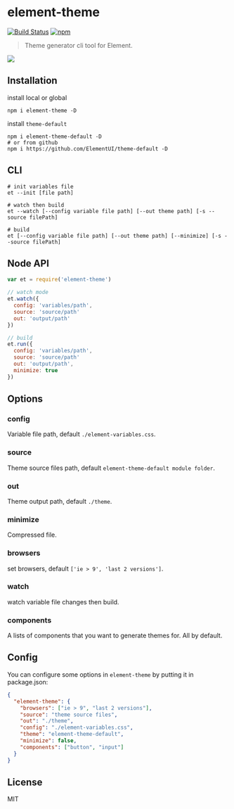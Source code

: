 # element-theme
[![Build Status](https://travis-ci.org/ElementUI/element-theme.svg?branch=master)](https://travis-ci.org/ElementUI/element-theme)
[![npm](https://img.shields.io/npm/v/element-theme.svg)](https://www.npmjs.com/package/element-theme)

> Theme generator cli tool for Element.

![](./media/element.gif)

## Installation
install local or global
```shell
npm i element-theme -D
```

install `theme-default`
```shell
npm i element-theme-default -D
# or from github
npm i https://github.com/ElementUI/theme-default -D
```

## CLI
```shell
# init variables file
et --init [file path]

# watch then build
et --watch [--config variable file path] [--out theme path] [-s --source filePath]

# build
et [--config variable file path] [--out theme path] [--minimize] [-s --source filePath]
```

## Node API
```javascript
var et = require('element-theme')

// watch mode
et.watch({
  config: 'variables/path',
  source: 'source/path'
  out: 'output/path'
})

// build
et.run({
  config: 'variables/path',
  source: 'source/path'
  out: 'output/path',
  minimize: true
})
```

## Options
### config
Variable file path, default `./element-variables.css`.

### source
Theme source files path, default `element-theme-default module folder`.

### out
Theme output path, default `./theme`.

### minimize
Compressed file.

### browsers
set browsers, default `['ie > 9', 'last 2 versions']`.

### watch
watch variable file changes then build.

### components
A lists of components that you want to generate themes for.  All by default.

## Config
You can configure some options in `element-theme` by putting it in package.json:
```json
{
  "element-theme": {
    "browsers": ["ie > 9", "last 2 versions"],
    "source": "theme source files",
    "out": "./theme",
    "config": "./element-variables.css",
    "theme": "element-theme-default",
    "minimize": false,
    "components": ["button", "input"]
  }
}
```

## License
MIT
